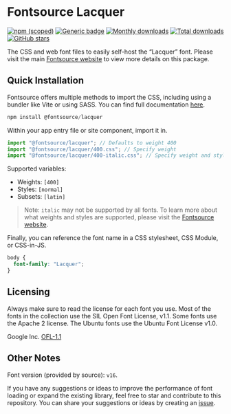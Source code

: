 # Fontsource Lacquer

[![npm (scoped)](https://img.shields.io/npm/v/@fontsource/lacquer?color=brightgreen)](https://www.npmjs.com/package/@fontsource/lacquer) [![Generic badge](https://img.shields.io/badge/fontsource-passing-brightgreen)](https://github.com/fontsource/fontsource) [![Monthly downloads](https://badgen.net/npm/dm/@fontsource/lacquer)](https://github.com/fontsource/fontsource) [![Total downloads](https://badgen.net/npm/dt/@fontsource/lacquer)](https://github.com/fontsource/fontsource) [![GitHub stars](https://img.shields.io/github/stars/fontsource/fontsource.svg?style=social&label=Star)](https://github.com/fontsource/fontsource/stargazers)

The CSS and web font files to easily self-host the “Lacquer” font. Please visit the main [Fontsource website](https://fontsource.org/fonts/lacquer) to view more details on this package.

## Quick Installation

Fontsource offers multiple methods to import the CSS, including using a bundler like Vite or using SASS. You can find full documentation [here](https://fontsource.org/docs/getting-started/introduction).

```javascript
npm install @fontsource/lacquer
```

Within your app entry file or site component, import it in.

```javascript
import "@fontsource/lacquer"; // Defaults to weight 400
import "@fontsource/lacquer/400.css"; // Specify weight
import "@fontsource/lacquer/400-italic.css"; // Specify weight and style
```

Supported variables:
- Weights: `[400]`
- Styles: `[normal]`
- Subsets: `[latin]`

> Note: `italic` may not be supported by all fonts. To learn more about what weights and styles are supported, please visit the [Fontsource website](https://fontsource.org/fonts/lacquer).

Finally, you can reference the font name in a CSS stylesheet, CSS Module, or CSS-in-JS.

```css
body {
  font-family: "Lacquer";
}
```

## Licensing
Always make sure to read the license for each font you use. Most of the fonts in the collection use the SIL Open Font License, v1.1. Some fonts use the Apache 2 license. The Ubuntu fonts use the Ubuntu Font License v1.0.

Google Inc.
[OFL-1.1](http://scripts.sil.org/OFL)

## Other Notes
Font version (provided by source): `v16`.

If you have any suggestions or ideas to improve the performance of font loading or expand the existing library, feel free to star and contribute to this repository. You can share your suggestions or ideas by creating an [issue](https://github.com/fontsource/fontsource/issues).